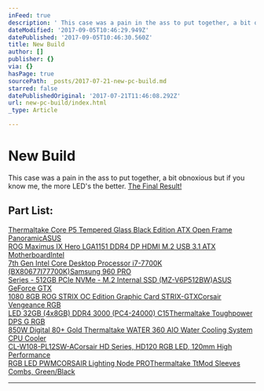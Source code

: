 ```yaml
---
inFeed: true
description: ' This case was a pain in the ass to put together, a bit obnoxious but if you know me, the more LED’s the better. '
dateModified: '2017-09-05T10:46:29.949Z'
datePublished: '2017-09-05T10:46:30.560Z'
title: New Build
author: []
publisher: {}
via: {}
hasPage: true
sourcePath: _posts/2017-07-21-new-pc-build.md
starred: false
datePublishedOriginal: '2017-07-21T11:46:08.292Z'
url: new-pc-build/index.html
_type: Article

---
```

# New Build

This case was a pain in the ass to put together, a bit obnoxious but if you know me, the more LED's the better. [The Final Result!][0]

## Part List:

[Thermaltake Core P5 Tempered Glass Black Edition ATX Open Frame Panoramic][1][ASUS   
ROG Maximus IX Hero LGA1151 DDR4 DP HDMI M.2 USB 3.1 ATX Motherboard][2][Intel   
7th Gen Intel Core Desktop Processor i7-7700K (BX80677I77700K)][3][Samsung 960 PRO   
Series - 512GB PCIe NVMe - M.2 Internal SSD (MZ-V6P512BW)][4][ASUS GeForce GTX   
1080 8GB ROG STRIX OC Edition Graphic Card STRIX-GTX][5][Corsair Vengeance RGB   
LED 32GB (4x8GB) DDR4 3000 (PC4-24000) C15][6][Thermaltake Toughpower DPS G RGB   
850W Digital 80+ Gold ][7][Thermaltake WATER 360 AIO Water Cooling System CPU Cooler   
CL-W108-PL12SW-A][8][Corsair HD Series, HD120 RGB LED, 120mm High Performance  
RGB LED PWM][9][CORSAIR Lighting Node PRO][10][Thermaltake TtMod Sleeves Combs, Green/Black][11]

---



[0]: https://photos.google.com/share/AF1QipNVS0Ya-I6HzJe0Om8P56Kbwgb-sdksPTvNrjQ6PBQScD1KH0kv-V0Lb9nuG3iORQ/photo/AF1QipOfwn9jILgXQUxq-eyMgqB5HGpaxAiAN6IVdRl5?key=dTBFaVBYeVlsczBaeFhhM2RvUHNjdElidzdsTUtB
[1]: https://www.amazon.com/dp/B01N4IGVSC/ref=cm_sw_r_cp_dp_T1_TfDCzbQ724K07 "Thermaltake Core P5 Tempered Glass Black Edition ATX Open Frame Panoramic Viewing Tt LCS Certified Gaming Computer Case CA-1E7-00M1WN-03"
[2]: https://www.amazon.com/dp/B01NBHXSP6/ref=cm_sw_r_cp_dp_T1_hhDCzbD4QP628 "ASUS ROG Maximus IX Hero LGA1151 DDR4 DP HDMI M.2 USB 3.1 ATX Motherboard"
[3]: https://www.amazon.com/dp/B01MXSI216/ref=cm_sw_r_cp_dp_T1_fhDCzbWE3XPWP "Intel 7th Gen Intel Core Desktop Processor i7-7700K (BX80677I77700K)"
[4]: https://www.amazon.com/dp/B01LXS4TYB/ref=cm_sw_r_cp_dp_T1_xfDCzbNQN8AZE "Samsung 960 PRO Series - 512GB PCIe NVMe - M.2 Internal SSD (MZ-V6P512BW)"
[5]: https://www.amazon.com/dp/B01GRRRRLO/ref=cm_sw_r_cp_dp_T1_4eDCzbETSAFNK "ASUS GeForce GTX 1080 8GB ROG STRIX OC Edition Graphic Card STRIX-GTX1080-O8G-GAMING"
[6]: https://www.amazon.com/dp/B06XRG59PK/ref=cm_sw_r_cp_dp_T1_bgDCzbRC8XV6V  "Corsair Vengeance RGB LED 32GB (4x8GB) DDR4 3000 (PC4-24000) C15 for DDR4 Systems PC Memory (CMR32GX4M4C3000C15)"
[7]: https://www.amazon.com/dp/B01I157UAS/ref=cm_sw_r_cp_dp_T1_UgDCzbRDRE1EB "Thermaltake Toughpower DPS G RGB 850W Digital 80+ Gold Smart Zero 256-Color RGB Fan Fully Modular ATX 12V 2.31/EPS 12V 2.92 Power Supply 10 YR Warranty PS-TPG-0850DPCGUS-R"
[8]: https://www.amazon.com/dp/B0196LP24M/ref=cm_sw_r_cp_dp_T1_ygDCzb9GPYE28 "Thermaltake WATER 360 AIO Water Cooling System CPU Cooler CL-W108-PL12SW-A"
[9]: https://www.amazon.com/dp/B01LA0R2X6/ref=cm_sw_r_cp_dp_T1_gdDCzbWVHWN9S "Corsair HD Series, HD120 RGB LED, 120mm High Performance RGB LED PWM three fans with controller"
[10]: https://www.amazon.com/dp/B01MYDTC2C/ref=cm_sw_r_cp_dp_T1_veDCzbXCCM2Y1 "CORSAIR Lighting Node PRO"
[11]: https://www.amazon.com/dp/B01IA9FEJY/ref=cm_sw_r_cp_dp_T1_7dDCzb2E2GY85 "Thermaltake TtMod Sleeve Extension Power Supply Cable Kit ATX/EPS/8-pin PCI-E/6-pin PCI-E with Combs, Green/Black"